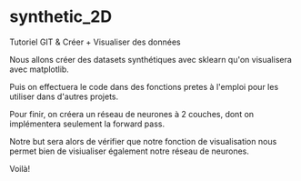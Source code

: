 # synthetic_2D
Tutoriel GIT &amp; Créer + Visualiser des données 

Nous allons créer des datasets synthétiques avec sklearn qu'on visualisera  avec matplotlib.

Puis on effectuera le code dans des fonctions pretes à l'emploi pour les utiliser dans d'autres projets.

Pour finir, on créera un réseau de neurones à 2 couches, dont on implémentera seulement la forward pass.

Notre but sera alors de vérifier que notre fonction de visualisation nous permet bien de visiualiser également notre réseau de neurones.

Voilà!